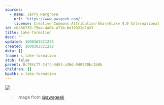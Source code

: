 ```yaml
---
sources:
  - name: Jerry Hargrove
    url: 'https://www.awsgeek.com/'
    license: Creative Commons Attribution-ShareAlike 4.0 International License
id: c0e567f8-79ea-4a04-a71b-be19922d7a33
title: Lake-formation
desc: ''
updated: 1600363321228
created: 1600363321228
data: {}
fname: s.lake-formation
stub: false
parent: 0c784c77-14fc-4d63-a36d-040930bc1b8b
children: []
hpath: s.lake-formation
---
```

![](/assets/images/AWS-Lake-Formation_en.jpg)

> Image from [@awsgeek](https://www.awsgeek.com/AWS-Lake-Formation/)

